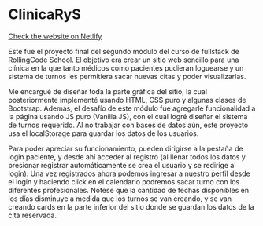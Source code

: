 # ClinicaRyS

[Check the website on Netlify](https://clinicarys.netlify.app/)

Este fue el proyecto final del segundo módulo del curso de fullstack de RollingCode School. El objetivo era crear un sitio web sencillo para una clínica en la que tanto médicos como pacientes pudieran loguearse y un sistema de turnos les permitiera sacar nuevas citas y poder visualizarlas.

Me encargué de diseñar toda la parte gráfica del sitio, la cual posteriormente implementé usando HTML, CSS puro y algunas clases de Bootstrap.
Además, el desafío de este módulo fue agregarle funcionalidad a la página usando JS puro (Vanilla JS), con el cual logré diseñar el sistema de turnos requerido.
Al no trabajar con bases de datos aún, este proyecto usa el localStorage para guardar los datos de los usuarios.

Para poder apreciar su funcionamiento, pueden dirigirse a la pestaña de login paciente, y desde ahí acceder al registro (al llenar todos los datos y presionar registrar automáticamente se crea el usuario y se redirige al login). Una vez registrados ahora podemos ingresar a nuestro perfil desde el login y haciendo click en el calendario podremos sacar turno con los diferentes profesionales. Nótese que la cantidad de fechas disponibles en los días disminuye a medida que los turnos se van creando, y se van creando cards en la parte inferior del sitio donde se guardan los datos de la cita reservada.
